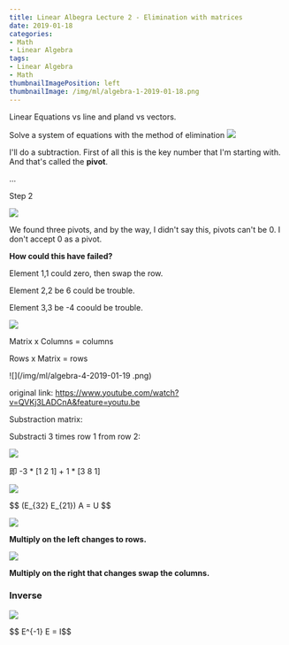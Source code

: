 ```yaml
---
title: Linear Albegra Lecture 2 - Elimination with matrices
date: 2019-01-18
categories:
- Math
- Linear Algebra
tags:
- Linear Algebra
- Math
thumbnailImagePosition: left
thumbnailImage: /img/ml/algebra-1-2019-01-18.png
---
```


 Linear Equations vs line and pland vs vectors.
<!--more-->

Solve a system of equations with the method of elimination
![](/img/ml/algebra-1-2019-01-19.png)

I'll do a subtraction. First of all this is the key number that I'm starting with.
And that's called the **pivot**.

...

Step 2

![](/img/ml/algebra-2-2019-01-19.png)

We found three pivots, and by the way, I didn't say this, pivots can't be 0. I don't accept 0 as a pivot.

**How could this have failed?**

Element 1,1 could zero, then swap the row. 

Element 2,2 be 6 could be trouble. 

Element 3,3 be -4 coould be trouble.

![](/img/ml/algebra-3-2019-01-19.png)



Matrix x Columns = columns

Rows x Matrix = rows

![](/img/ml/algebra-4-2019-01-19 .png) 

original link: https://www.youtube.com/watch?v=QVKj3LADCnA&feature=youtu.be

Substraction matrix:

Substracti 3 times row 1 from row 2:

![](/img/ml/algebra-5-2019-01-19.png)

即 -3 * [1 2 1] + 1 * [3 8 1]

![](/img/ml/algebra-6-2019-01-19.png)

<div>$$ (E_{32} E_{21}) A = U $$ </div>

![](/img/ml/algebra-7-2019-01-19.png)

**Multiply on the left changes to rows.**

![](/img/ml/algebra-8-2019-01-19.png)

**Multiply on the right that changes swap the columns.**



### Inverse

![](/img/ml/algebra-9-2019-01-19.png)

<div>$$ E^{-1} E = I$$</div>

